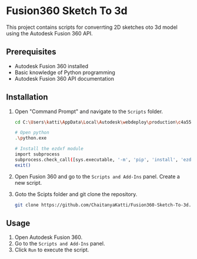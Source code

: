 # Fusion360 Sketch To 3d

This project contains scripts for converrting 2D sketches oto 3d model using the Autodesk Fusion 360 API.

## Prerequisites

- Autodesk Fusion 360 installed
- Basic knowledge of Python programming
- Autodesk Fusion 360 API documentation

## Installation

1. Open "Command Prompt" and navigate to the `Scripts` folder.
    ```sh
    cd C:\Users\katti\AppData\Local\Autodesk\webdeploy\production\c4a5520f9bb0f0174c02662af8bd1ab67cee6298\Python
    
    # Open python
    .\python.exe
    
    # Install the ezdxf module
    import subprocess
    subprocess.check_call([sys.executable, '-m', 'pip', 'install', 'ezdxf'])
    exit()
    ```
2. Open Fusion 360 and go to the `Scripts and Add-Ins` panel. Create a new script.

3. Goto the Scipts folder and git clone the repository.
    ```sh
    git clone https://github.com/ChaitanyaKatti/Fusion360-Sketch-To-3d.git
    ```

## Usage

1. Open Autodesk Fusion 360.
2. Go to the `Scripts and Add-Ins` panel.
4. Click `Run` to execute the script.
